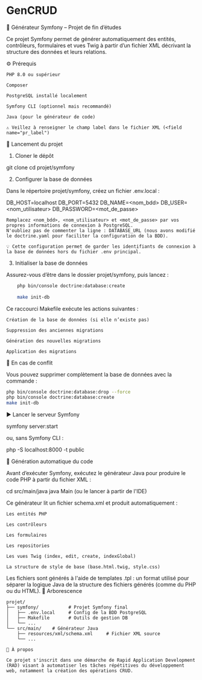 # GenCRUD

🧩 Générateur Symfony – Projet de fin d’études

Ce projet Symfony permet de générer automatiquement des entités, contrôleurs, formulaires et vues Twig à partir d’un fichier XML décrivant la structure des données et leurs relations.

⚙️ Prérequis

    PHP 8.0 ou supérieur

    Composer

    PostgreSQL installé localement

    Symfony CLI (optionnel mais recommandé)

    Java (pour le générateur de code)

    ⚠️ Veillez à renseigner le champ label dans le fichier XML (<field name="pr_label")

🚀 Lancement du projet
1. Cloner le dépôt

git clone <url-du-repo>
cd projet/symfony

2. Configurer la base de données

Dans le répertoire projet/symfony, créez un fichier .env.local :

DB_HOST=localhost
DB_PORT=5432
DB_NAME=<nom_bdd>
DB_USER=<nom_utilisateur>
DB_PASSWORD=<mot_de_passe>

    Remplacez <nom_bdd>, <nom_utilisateur> et <mot_de_passe> par vos propres informations de connexion à PostgreSQL.
    N'oubliez pas de commenter la ligne : DATABASE_URL (nous avons modifié le doctrine.yaml pour faciliter la configuration de la BDD).

    💡 Cette configuration permet de garder les identifiants de connexion à la base de données hors du fichier .env principal.

3. Initialiser la base de données

Assurez-vous d’être dans le dossier projet/symfony, puis lancez :

```bash
    php bin/console doctrine:database:create
  
    make init-db
```


Ce raccourci Makefile exécute les actions suivantes :

    Création de la base de données (si elle n’existe pas)

    Suppression des anciennes migrations

    Génération des nouvelles migrations

    Application des migrations

🧼 En cas de conflit

Vous pouvez supprimer complètement la base de données avec la commande :

```bash
php bin/console doctrine:database:drop --force
php bin/console doctrine:database:create
make init-db  
```

▶️ Lancer le serveur Symfony

symfony server:start

ou, sans Symfony CLI :

php -S localhost:8000 -t public

🔧 Génération automatique du code

Avant d’exécuter Symfony, exécutez le générateur Java pour produire le code PHP à partir du fichier XML :

cd src/main/java
java Main (ou le lancer à partir de l'IDE)

Ce générateur lit un fichier schema.xml et produit automatiquement :

    Les entités PHP

    Les contrôleurs

    Les formulaires

    Les repositories

    Les vues Twig (index, edit, create, indexGlobal)

    La structure de style de base (base.html.twig, style.css)

Les fichiers sont générés à l'aide de templates .tpl : un format utilisé pour séparer la logique Java de la structure des fichiers générés (comme du PHP ou du HTML).
📁 Arborescence

```
projet/
├── symfony/           # Projet Symfony final
│   ├── .env.local     # Config de la BDD PostgreSQL
│   ├── Makefile       # Outils de gestion DB
│   └── ...
└── src/main/    # Générateur Java
    ├── resources/xml/schema.xml     # Fichier XML source
    └── ...

🧠 À propos

Ce projet s'inscrit dans une démarche de Rapid Application Development (RAD) visant à automatiser les tâches répétitives du développement web, notamment la création des opérations CRUD.
